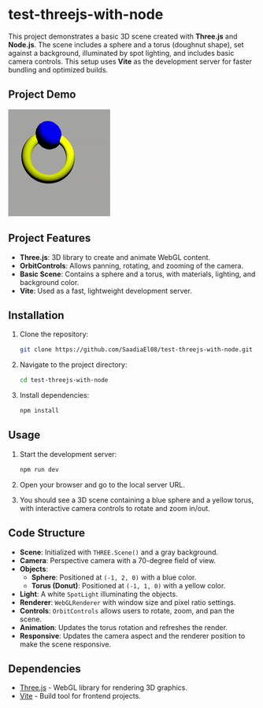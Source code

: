 # test-threejs-with-node

This project demonstrates a basic 3D scene created with **Three.js** and **Node.js**. The scene includes a sphere and a torus (doughnut shape), set against a background, illuminated by spot lighting, and includes basic camera controls. This setup uses **Vite** as the development server for faster bundling and optimized builds.

## Project Demo

![Project Demo](./demo.gif)

## Project Features

- **Three.js**: 3D library to create and animate WebGL content.
- **OrbitControls**: Allows panning, rotating, and zooming of the camera.
- **Basic Scene**: Contains a sphere and a torus, with materials, lighting, and background color.
- **Vite**: Used as a fast, lightweight development server.

## Installation

1. Clone the repository:

   ```bash
   git clone https://github.com/SaadiaEl08/test-threejs-with-node.git
   ```

2. Navigate to the project directory:

   ```bash
   cd test-threejs-with-node
   ```

3. Install dependencies:

   ```bash
   npm install
   ```

## Usage

1. Start the development server:

   ```bash
   npm run dev
   ```

2. Open your browser and go to the local server URL.

3. You should see a 3D scene containing a blue sphere and a yellow torus, with interactive camera controls to rotate and zoom in/out.

## Code Structure

- **Scene**: Initialized with `THREE.Scene()` and a gray background.
- **Camera**: Perspective camera with a 70-degree field of view.
- **Objects**:
  - **Sphere**: Positioned at `(-1, 2, 0)` with a blue color.
  - **Torus (Donut)**: Positioned at `(-1, 1, 0)` with a yellow color.
- **Light**: A white `SpotLight` illuminating the objects.
- **Renderer**: `WebGLRenderer` with window size and pixel ratio settings.
- **Controls**: `OrbitControls` allows users to rotate, zoom, and pan the scene.
- **Animation**: Updates the torus rotation and refreshes the render.
- **Responsive**: Updates the camera aspect and the renderer position to make the scene responsive.

## Dependencies

- [Three.js](https://threejs.org/) - WebGL library for rendering 3D graphics.
- [Vite](https://vitejs.dev/) - Build tool for frontend projects.

```

